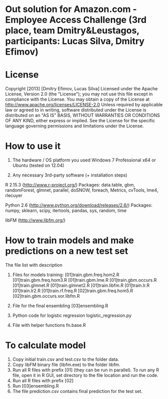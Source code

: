 Out solution for Amazon.com - Employee Access Challenge 
(3rd place, team Dmitry&Leustagos, participants: Lucas Silva, Dmitry Efimov)
===========================

# License
Copyright [2013] [Dmitry Efimov, Lucas Silva]
Licensed under the Apache License, Version 2.0 (the "License");
you may not use this file except in compliance with the License.
You may obtain a copy of the License at
http://www.apache.org/licenses/LICENSE-2.0
Unless required by applicable law or agreed to in writing, software
distributed under the License is distributed on an "AS IS" BASIS,
WITHOUT WARRANTIES OR CONDITIONS OF ANY KIND, either express or implied.
See the License for the specific language governing permissions and
limitations under the License.

# How to use it
1. The hardware / OS platform you used
Windows 7 Professional x64 or Ubuntu (tested on 12.04)

2. Any necessary 3rd-party software (+ installation steps)

R 2.15.3 (http://www.r-project.org/)
Packages: data.table, gbm, randomForest, glmnet, parallel, doSNOW, foreach, Metrics, cvTools, lme4, rlecuyer

Python 2.6 (http://www.python.org/download/releases/2.6/) 
Packages: numpy, sklearn, scipy, itertools, pandas, sys, random, time

libFM (http://www.libfm.org/)

# How to train models and make predictions on a new test set

The file list with description

1) Files for models training:
[01]train.gbm.freq.hom2.R
[01]train.gbm.freq.hom3.R
[01]train.gbm.lme.R
[01]train.gbm.occurs.R
[01]train.glmnet.R
[01]train.glmnet2.R
[01]train.libfm.R
[01]train.lr.R
[01]train.lr2.R
[01]train.rf.freq.R
[02]train.gbm.freq.hom5.R
[02]train.gbm.occurs.xor.libfm.R

2) File for the final ensembling
[03]ensembling.R

3) Python code for logistic regression
logistic_regression.py

4) File with helper functions
fn.base.R

# To calculate model

1) Copy initial train.csv and test.csv to the folder data.
2) Copy libFM binary file (libfm.exe) to the folder libfm.
3) Run all R files with prefix [01] (they can be run in parallel).
To run any R file, open it in R GUI, set directory to the file location and run the code.
4) Run all R files with prefix [02]
5) Run [03]ensembling.R
6) The file prediction.csv contains final prediction for the test set.
